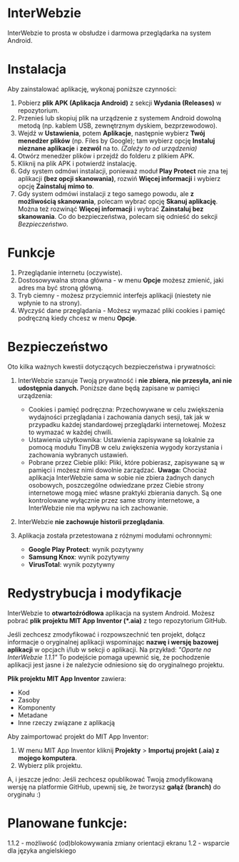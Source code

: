 # InterWebzie
InterWebzie to prosta w obsłudze i darmowa przeglądarka na system Android.

# Instalacja
Aby zainstalować aplikację, wykonaj poniższe czynności:
1. Pobierz **plik APK (Aplikacja Android)** z sekcji **Wydania (Releases)** w repozytorium.
2. Przenieś lub skopiuj plik na urządzenie z systemem Android dowolną metodą (np. kablem USB, zewnętrznym dyskiem, bezprzewodowo).
3. Wejdź w **Ustawienia**, potem **Aplikacje**, następnie wybierz **Twój menedżer plików** (np. Files by Google); tam wybierz opcję **Instaluj nieznane aplikacje** i **zezwól** na to. _(Zależy to od urządzenia)_
4. Otwórz menedżer plików i przejdź do folderu z plikiem APK.
5. Kliknij na plik APK i potwierdź instalację.
6. Gdy system odmówi instalacji, ponieważ moduł **Play Protect** nie zna tej aplikacji **(bez opcji skanowania)**, rozwiń **Więcej informacji** i wybierz opcję **Zainstaluj mimo to**.
7. Gdy system odmówi instalacji z tego samego powodu, ale **z możliwością skanowania**, polecam wybrać opcję **Skanuj aplikację**. Można też rozwinąć **Więcej informacji** i wybrać **Zainstaluj bez skanowania**.
Co do bezpieczeństwa, polecam się odnieść do sekcji _Bezpieczeństwo_.

# Funkcje
1. Przeglądanie internetu (oczywiste).
2. Dostosowywalna strona główna - w menu **Opcje** możesz zmienić, jaki adres ma być stroną główną.
3. Tryb ciemny - możesz przyciemnić interfejs aplikacji (niestety nie wpłynie to na strony).
4. Wyczyść dane przeglądania - Możesz wymazać pliki cookies i pamięć podręczną kiedy chcesz w menu **Opcje**.

# Bezpieczeństwo
Oto kilka ważnych kwestii dotyczących bezpieczeństwa i prywatności:

1. InterWebzie szanuje Twoją prywatność i **nie zbiera, nie przesyła, ani nie udostępnia danych.** Poniższe dane będą zapisane w pamięci urządzenia:
   - Cookies i pamięć podręczna: Przechowywane w celu zwiększenia wydajności przeglądania i zachowania danych sesji, tak jak w przypadku każdej standardowej przeglądarki internetowej. Możesz to wymazać w każdej chwili.
   - Ustawienia użytkownika: Ustawienia zapisywane są lokalnie za pomocą modułu TinyDB w celu zwiększenia wygody korzystania i zachowania wybranych ustawień.
   - Pobrane przez Ciebie pliki: Pliki, które pobierasz, zapisywane są w pamięci i możesz nimi dowolnie zarządzać.
**Uwaga:** Chociaż aplikacja InterWebzie sama w sobie nie zbiera żadnych danych osobowych, poszczególne odwiedzane przez Ciebie strony internetowe mogą mieć własne praktyki zbierania danych. Są one kontrolowane wyłącznie przez same strony internetowe, a InterWebzie nie ma wpływu na ich zachowanie.

2. InterWebzie **nie zachowuje historii przeglądania**.

3. Aplikacja została przetestowana z różnymi modułami ochronnymi:
   - **Google Play Protect**: wynik pozytywny
   - **Samsung Knox**: wynik pozytywny
   - **VirusTotal**: wynik pozytywny

# Redystrybucja i modyfikacje
InterWebzie to **otwartoźródłowa** aplikacja na system Android. Możesz pobrać **plik projektu MIT App Inventor (*.aia)** z tego repozytorium GitHub.

Jeśli zechcesz zmodyfikować i rozpowszechnić ten projekt, dołącz informacje o oryginalnej aplikacji wspominając **nazwę i wersję bazowej aplikacji** w opcjach i/lub w sekcji o aplikacji. Na przykład:
_"Oparte na InterWebzie 1.1.1"_
To podejście pomaga upewnić się, że pochodzenie aplikacji jest jasne i że należycie odniesiono się do oryginalnego projektu.

**Plik projektu MIT App Inventor** zawiera:
- Kod
- Zasoby
- Komponenty
- Metadane
- Inne rzeczy związane z aplikacją

Aby zaimportować projekt do MIT App Inventor:
1. W menu MIT App Inventor kliknij **Projekty** > **Importuj projekt (.aia) z mojego komputera**.
2. Wybierz plik projektu.

A, i jeszcze jedno:
Jeśli zechcesz opublikować Twoją zmodyfikowaną wersję na platformie GitHub, upewnij się, że tworzysz **gałąź (branch)** do oryginału :)

# Planowane funkcje:
1.1.2 - możliwość (od)blokowywania zmiany orientacji ekranu
1.2 - wsparcie dla języka angielskiego
